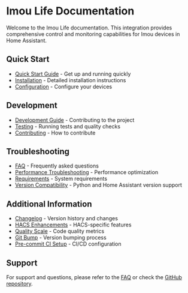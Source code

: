 # Imou Life Documentation

Welcome to the Imou Life documentation. This integration provides comprehensive control and monitoring capabilities for Imou devices in Home Assistant.

## Quick Start

- [Quick Start Guide](QUICK_START.md) - Get up and running quickly
- [Installation](INSTALLATION.md) - Detailed installation instructions
- [Configuration](CONFIGURATION.md) - Configure your devices

## Development

- [Development Guide](DEVELOPMENT.md) - Contributing to the project
- [Testing](TESTING.md) - Running tests and quality checks
- [Contributing](CONTRIBUTING.md) - How to contribute

## Troubleshooting

- [FAQ](FAQ.md) - Frequently asked questions
- [Performance Troubleshooting](PERFORMANCE_TROUBLESHOOTING.md) - Performance optimization
- [Requirements](REQUIREMENTS.md) - System requirements
- [Version Compatibility](VERSION_COMPATIBILITY.md) - Python and Home Assistant version support

## Additional Information

- [Changelog](CHANGELOG.md) - Version history and changes
- [HACS Enhancements](HACS_ENHANCEMENTS.md) - HACS-specific features
- [Quality Scale](QUALITY_SCALE.md) - Code quality metrics
- [Git Bump](GIT_BUMP.md) - Version bumping process
- [Pre-commit CI Setup](PRECOMMIT_CI_SETUP.md) - CI/CD configuration

## Support

For support and questions, please refer to the [FAQ](FAQ.md) or check the [GitHub repository](https://github.com/your-repo/imou_life).

